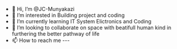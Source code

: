 - 👋 Hi, I’m @JC-Munyakazi
- 👀 I’m interested in Building project and coding 
- 🌱 I’m currently learning IT System Elictronics and Coding 
- 💞️ I’m looking to collaborate on space with beatifull human kind in furthering the better pathway of life
- 📫 How to reach me ---

<!---
JC-Munyakazi/JC-Munyakazi is a ✨ special ✨ repository because its `README.md` (this file) appears on your GitHub profile.
You can click the Preview link to take a look at your changes.
--->
